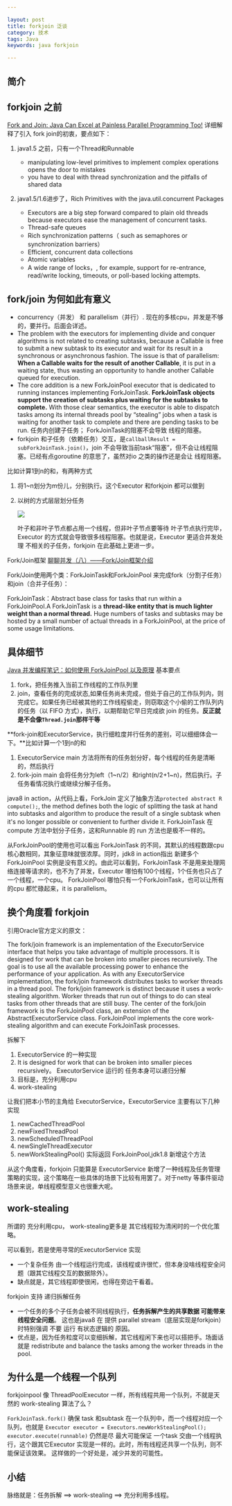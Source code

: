 ```yaml
---

layout: post
title: forkjoin 泛谈
category: 技术
tags: Java
keywords: java forkjoin

---
```


## 简介

## forkjoin 之前

[Fork and Join: Java Can Excel at Painless Parallel Programming Too!](http://www.oracle.com/technetwork/articles/java/fork-join-422606.html) 详细解释了引入 fork join的初衷，要点如下：

1. java1.5 之前，只有一个Thread和Runnable

	* manipulating low-level primitives to implement complex operations opens the door to mistakes
	* you have to deal with thread synchronization and the pitfalls of shared data

2. java1.5/1.6进步了，Rich Primitives with the java.util.concurrent Packages

	* Executors are a big step forward compared to plain old threads because executors ease the management of concurrent tasks.  
	* Thread-safe queues
	* Rich synchronization patterns（ such as semaphores or synchronization barriers）
	* Efficient, concurrent data collections
	* Atomic variables
	* A wide range of locks，, for example, support for re-entrance, read/write locking, timeouts, or poll-based locking attempts.

## fork/join 为何如此有意义

* concurrency（并发） 和 parallelism（并行）. 现在的多核cpu，并发是不够的，要并行。后面会详述。
* The problem with the executors for implementing divide and conquer algorithms is not related to creating subtasks, because a Callable is free to submit a new subtask to its executor and wait for its result in a synchronous or asynchronous fashion. The issue is that of parallelism: **When a Callable waits for the result of another Callable**, it is put in a waiting state, thus wasting an opportunity to handle another Callable queued for execution.
* The core addition is a new ForkJoinPool executor that is dedicated to running instances implementing ForkJoinTask. **ForkJoinTask objects support the creation of subtasks plus waiting for the subtasks to complete.** With those clear semantics, the executor is able to dispatch tasks among its internal threads pool by “stealing” jobs when a task is waiting for another task to complete and there are pending tasks to be run. 任务内创建子任务； ForkJoinTask的阻塞不会导致 线程的阻塞。
* forkjoin 和子任务（依赖任务）交互，是`callballResult = subForkJoinTask.join()`，join 不会导致当前task“阻塞”，但不会让线程阻塞。已经有点goroutine 的意思了，虽然对io 之类的操作还是会让 线程阻塞。

比如计算1到n的和，有两种方式

1. 将1~n划分为m份儿，分别执行。这个Executor 和forkjoin 都可以做到
2. 以树的方式层层划分任务

	![](/public/upload/scala/akka_1.png)
	
	叶子和非叶子节点都占用一个线程，但非叶子节点要等待 叶子节点执行完毕，Executor 的方式就会导致很多线程阻塞。也就是说，Executor 更适合并发处理 不相关的子任务，forkjoin 在此基础上更进一步。

Fork/Join框架 [聊聊并发（八）——Fork/Join框架介绍](http://www.infoq.com/cn/articles/fork-join-introduction)

Fork/Join使用两个类：ForkJoinTask和ForkJoinPool 来完成fork（分割子任务）和join（合并子任务）：

ForkJoinTask：Abstract base class for tasks that run within a ForkJoinPool.A ForkJoinTask is a **thread-like entity that is much lighter weight than a normal thread.**  Huge numbers of tasks and subtasks may be hosted by a small number of actual threads in a ForkJoinPool, at the price of some usage limitations.

## 具体细节

[Java 并发编程笔记：如何使用 ForkJoinPool 以及原理](http://blog.dyngr.com/blog/2016/09/15/java-forkjoinpool-internals/) 基本要点

1. fork，把任务推入当前工作线程的工作队列里
2. join，查看任务的完成状态,如果任务尚未完成，但处于自己的工作队列内，则完成它。如果任务已经被其他的工作线程偷走，则窃取这个小偷的工作队列内的任务（以 FIFO 方式），执行，以期帮助它早日完成欲 join 的任务。**反正就是不会像`Thread.join`那样干等**

**fork-join和ExecutorService，执行细粒度并行任务的差别，可以细细体会一下。**比如计算一个1到n的和

1. ExecutorService main 方法将所有的任务划分好，每个线程的任务是清晰的，然后执行
2. fork-join main 会将任务分为left（1~n/2）和right(n/2+1~n)，然后执行。子任务看情况执行或继续分解子任务。

java8 in action，从代码上看，ForkJoin 定义了抽象方法`protected abstract R compute();`, the method defines both the logic of splitting the task at hand into subtasks and algorithm to produce the result of a single subtask when it's no longer possible or convenient to further divide it. ForkJoinTask 在compute 方法中划分子任务，这和Runnable 的 run 方法也是极不一样的。

从ForkJoinPool的使用也可以看出 ForkJoinTask 的不同，其默认的线程数跟cpu 核心数相同，其象征意味就很浓厚。同时，jdk8 in action指出 新建多个 ForkJoinPool 实例是没有意义的。由此可以看到，ForkJoinTask 不是用来处理网络连接等请求的，也不为了并发，Executor 哪怕有100个线程，1个任务也只占了一个线程，一个cpu。 ForkJoinPool 哪怕只有一个ForkJoinTask，也可以让所有的cpu 都忙碌起来，it is parallelism。

## 换个角度看 forkjoin

引用Oracle官方定义的原文：

The fork/join framework is an implementation of the ExecutorService interface that helps you take advantage of multiple processors. It is designed for work that can be broken into smaller pieces recursively. The goal is to use all the available processing power to enhance the performance of your application.
As with any ExecutorService implementation, the fork/join framework distributes tasks to worker threads in a thread pool. The fork/join framework is distinct because it uses a work-stealing algorithm. Worker threads that run out of things to do can steal tasks from other threads that are still busy.
The center of the fork/join framework is the ForkJoinPool class, an extension of the AbstractExecutorService class. ForkJoinPool implements the core work-stealing algorithm and can execute ForkJoinTask processes.

拆解下

1. ExecutorService 的一种实现
2. It is designed for work that can be broken into smaller pieces recursively。 ExecutorService 运行的 任务本身可以递归分解
3. 目标是，充分利用cpu
4. work-stealing

让我们把本小节的主角给 ExecutorService，ExecutorService 主要有以下几种实现

1. newCachedThreadPool
2. newFixedThreadPool
3. newScheduledThreadPool
4. newSingleThreadExecutor
5. newWorkStealingPool() 实际返回 ForkJoinPool,jdk1.8 新增这个方法

从这个角度看，forkjoin 只能算是 ExecutorService 新增了一种线程及任务管理策略的实现，这个策略在一些具体的场景下比较有用罢了。对于netty 等事件驱动场景来说，单线程模型意义也很重大呢。

## work-stealing

所谓的 充分利用cpu， work-stealing更多是 其它线程较为清闲时的一个优化策略。

可以看到，若是使用寻常的ExecutorService 实现

* 一个复杂任务 由一个线程运行完成，该线程或许很忙，但本身没啥线程安全问题（跟其它线程交互的数据除外）。
* 缺点就是，其它线程即使很闲，也得在旁边干看着。

forkjoin 支持 递归拆解任务

* 一个任务的多个子任务会被不同线程执行，**任务拆解产生的共享数据 可能带来线程安全问题**。 这也是java8 在 提供 parallel stream（底层实现是forkjoin） 时特别强调 不要 运行 有状态逻辑的 原因。
* 优点是，因为任务粒度可以变细拆解，其它线程闲下来也可以搭把手。场面话就是 redistribute and balance the tasks among the worker threads in the pool.

## 为什么是一个线程一个队列

forkjoinpool 像 ThreadPoolExecutor 一样，所有线程共用一个队列，不就是天然的  work-stealing 算法了么？

`ForkJoinTask.fork()` 确保 task 和subtask 在一个队列中，而一个线程对应一个队列，也就是 `Executor executor = Executors.newWorkStealingPool(); executor.execute(runnable)` 仍然是尽 最大可能保证 一个task 交由一个线程执行，这个跟其它Executor 实现是一样的。此时，所有线程还共享一个队列，则不能保证该效果。 这样做的一个好处是，减少并发的可能性。

## 小结

脉络就是：任务拆解 ==> work-stealing ==> 充分利用多线程。
